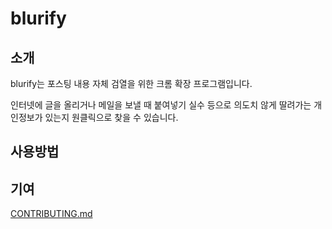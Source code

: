 # blurify

## 소개
blurify는 포스팅 내용 자체 검열을 위한 크롬 확장 프로그램입니다.

인터넷에 글을 올리거나 메일을 보낼 때 붙여넣기 실수 등으로 의도치 않게 딸려가는 개인정보가 있는지 원클릭으로 찾을 수 있습니다.


## 사용방법

## 기여
[CONTRIBUTING.md](https://github.com/seydouxxx/blurify/blob/main/CONTRIBUTING.md)
